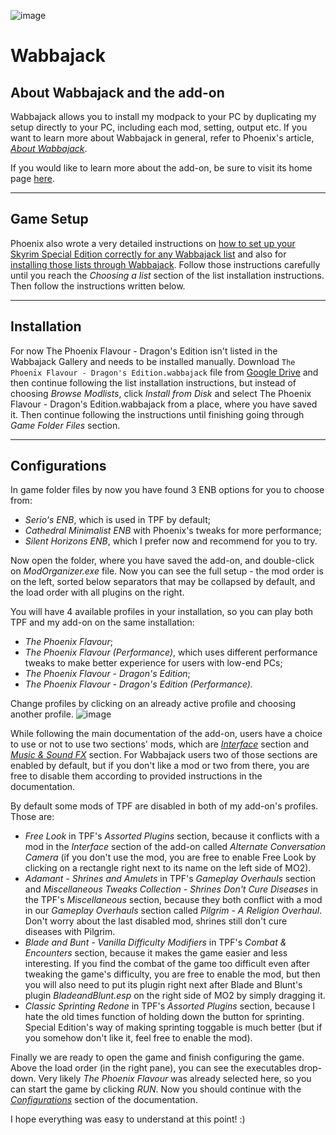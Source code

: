 ![image](https://i.imgur.com/rBiUoHz.png)

# Wabbajack

## About Wabbajack and the add-on

Wabbajack allows you to install my modpack to your PC by duplicating my setup directly to your PC, including each mod, setting, output etc. If you want to learn more about Wabbajack in general, refer to Phoenix's article, [_About Wabbajack_](https://thephoenixflavour.com/wj/about-wabbajack/).

If you would like to learn more about the add-on, be sure to visit its home page [here](https://www.nexusmods.com/skyrimspecialedition/mods/51973).

---

## Game Setup

Phoenix also wrote a very detailed instructions on [how to set up your Skyrim Special Edition correctly for any Wabbajack list](https://thephoenixflavour.com/wj/wj-sse/game-setup/) and also for [installing those lists through Wabbajack](https://thephoenixflavour.com/wj/wj-sse/list-installation/). Follow those instructions carefully until you reach the _Choosing a list_ section of the list installation instructions. Then follow the instructions written below.

---

## Installation

For now The Phoenix Flavour - Dragon's Edition isn't listed in the Wabbajack Gallery and needs to be installed manually. Download `The Phoenix Flavour - Dragon's Edition.wabbajack` file from [Google Drive](https://drive.google.com/file/d/1H5FDLtwTcACcUJW2Ee5EmIOoO0vCPNGx/view?usp=sharing) and then continue following the list installation instructions, but instead of choosing _Browse Modlists_, click _Install from Disk_ and select The Phoenix Flavour - Dragon's Edition.wabbajack from a place, where you have saved it. Then continue following the instructions until finishing going through _Game Folder Files_ section.

---

## Configurations

In game folder files by now you have found 3 ENB options for you to choose from:
  - _Serio's ENB_, which is used in TPF by default;
  - _Cathedral Minimalist ENB_ with Phoenix's tweaks for more performance;
  - _Silent Horizons ENB_, which I prefer now and recommend for you to try.

Now open the folder, where you have saved the add-on, and double-click on _ModOrganizer.exe_ file. Now you can see the full setup - the mod order is on the left, sorted below separators that may be collapsed by default, and the load order with all plugins on the right. 

You will have 4 available profiles in your installation, so you can play both TPF and my add-on on the same installation:
  - _The Phoenix Flavour_;
  - _The Phoenix Flavour (Performance)_, which uses different performance tweaks to make better experience for users with low-end PCs;
  - _The Phoenix Flavour - Dragon's Edition_;
  - _The Phoenix Flavour - Dragon's Edition (Performance)._

Change profiles by clicking on an already active profile and choosing another profile.
![image](https://user-images.githubusercontent.com/37147270/130832038-50afb4cc-09d9-4227-97e6-9ee83bc98fca.png)

While following the main documentation of the add-on, users have a choice to use or not to use two sections' mods, which are [_Interface_](https://github.com/DragonBlame/tpf-dragons-edition/blob/main/DOCUMENTATION.md#interface-optional) section and [_Music & Sound FX_](https://github.com/DragonBlame/tpf-dragons-edition/blob/main/DOCUMENTATION.md#music--sound-fx-optional) section. For Wabbajack users two of those sections are enabled by default, but if you don't like a mod or two from there, you are free to disable them according to provided instructions in the documentation.

By default some mods of TPF are disabled in both of my add-on's profiles. Those are:
  - _Free Look_ in TPF's _Assorted Plugins_ section, because it conflicts with a mod in the _Interface_ section of the add-on called _Alternate Conversation Camera_ (if you don't use the mod, you are free to enable Free Look by clicking on a rectangle right next to its name on the left side of MO2).
  - _Adamant - Shrines and Amulets_ in TPF's _Gameplay Overhauls_ section and _Miscellaneous Tweaks Collection - Shrines Don't Cure Diseases_ in the TPF's _Miscellaneous_ section, because they both conflict with a mod in our _Gameplay Overhauls_ section called _Pilgrim - A Religion Overhaul_. Don't worry about the last disabled mod, shrines still don't cure diseases with Pilgrim.
  - _Blade and Bunt - Vanilla Difficulty Modifiers_ in TPF's _Combat & Encounters_ section, because it makes the game easier and less interesting. If you find the combat of the game too difficult even after tweaking the game's difficulty, you are free to enable the mod, but then you will also need to put its plugin right next after Blade and Blunt's plugin _BladeandBlunt.esp_ on the right side of MO2 by simply dragging it. 
  - _Classic Sprinting Redone_ in TPF's _Assorted Plugins_ section, because I hate the old times function of holding down the button for sprinting. Special Edition's way of making sprinting toggable is much better (but if you somehow don't like it, feel free to enable the mod). 

Finally we are ready to open the game and finish configuring the game. Above the load order (in the right pane), you can see the executables drop-down. Very likely _The Phoenix Flavour_ was already selected here, so you can start the game by clicking _RUN_. Now you should continue with the [_Configurations_](https://github.com/DragonBlame/tpf-dragons-edition/blob/main/DOCUMENTATION.md#configurations) section of the documentation.

I hope everything was easy to understand at this point! :)



